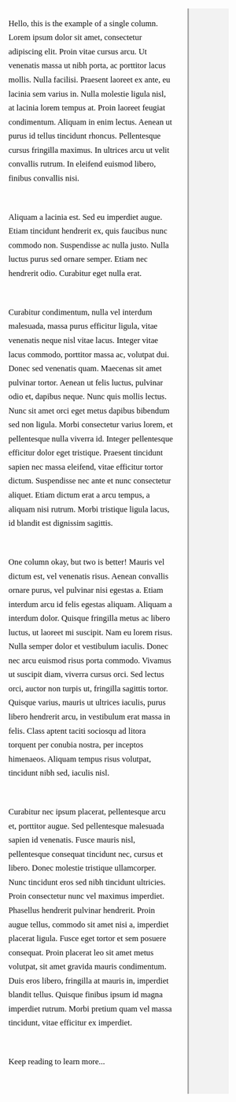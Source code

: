 <html lang="en">
<head>
  <meta charset="UTF-8" />
  <meta name="viewport" content="width=device-width, initial-scale=1.0"/>
  <title>Juncture-Style  Story</title>
  <style>
    body {
      margin: 0;
      font-family: 'Georgia', serif;
      background-color: #fdfdfd;
      color: #111;
    }
    nav {
      background-color: #444;
      color: #fff;
      padding: 1em 2em;
      font-family: sans-serif;
      display: flex;
      gap: 2em;
    }
    .container {
      display: grid;
      grid-template-columns: 4fr 1fr;
      padding: 2em;
      max-width: 1000px;
      margin: auto;
      gap: 2em;
    }
    .narrative p {
      margin-bottom: 3em;
      font-size: 1.2em;
      line-height: 1.7;
    }
    .annotation {
      position: sticky;
      top: 2em;
      background: #f2f2f2;
      padding: 1em;
      border-left: 3px solid #aaa;
      font-size: 0.95em;
      font-style: italic;
    }
    .annotation.hidden {
      visibility: hidden;
      height: 1em;
    }
  </style>
</head>
<body>
  <div class="container">
    <div class="narrative">
      <p data-note="Single. (adj) only one; not one of several.">
        Hello, this is the example of a single column. Lorem ipsum dolor sit amet, consectetur adipiscing elit. Proin vitae cursus arcu. Ut venenatis massa ut nibh porta, ac porttitor lacus mollis. Nulla facilisi. Praesent laoreet ex ante, eu lacinia sem varius in. Nulla molestie ligula nisl, at lacinia lorem tempus at. Proin laoreet feugiat condimentum. Aliquam in enim lectus. Aenean ut purus id tellus tincidunt rhoncus. Pellentesque cursus fringilla maximus. In ultrices arcu ut velit convallis rutrum. In eleifend euismod libero, finibus convallis nisi.

Aliquam a lacinia est. Sed eu imperdiet augue. Etiam tincidunt hendrerit ex, quis faucibus nunc commodo non. Suspendisse ac nulla justo. Nulla luctus purus sed ornare semper. Etiam nec hendrerit odio. Curabitur eget nulla erat.

Curabitur condimentum, nulla vel interdum malesuada, massa purus efficitur ligula, vitae venenatis neque nisl vitae lacus. Integer vitae lacus commodo, porttitor massa ac, volutpat dui. Donec sed venenatis quam. Maecenas sit amet pulvinar tortor. Aenean ut felis luctus, pulvinar odio et, dapibus neque. Nunc quis mollis lectus. Nunc sit amet orci eget metus dapibus bibendum sed non ligula. Morbi consectetur varius lorem, et pellentesque nulla viverra id. Integer pellentesque efficitur dolor eget tristique. Praesent tincidunt sapien nec massa eleifend, vitae efficitur tortor dictum. Suspendisse nec ante et nunc consectetur aliquet. Etiam dictum erat a arcu tempus, a aliquam nisi rutrum. Morbi tristique ligula lacus, id blandit est dignissim sagittis.
      </p>
      <p data-note="Two. (number) equivalent to the sum of one and one; one less than three; 2.">
        One column okay, but two is better! Mauris vel dictum est, vel venenatis risus. Aenean convallis ornare purus, vel pulvinar nisi egestas a. Etiam interdum arcu id felis egestas aliquam. Aliquam a interdum dolor. Quisque fringilla metus ac libero luctus, ut laoreet mi suscipit. Nam eu lorem risus. Nulla semper dolor et vestibulum iaculis. Donec nec arcu euismod risus porta commodo. Vivamus ut suscipit diam, viverra cursus orci. Sed lectus orci, auctor non turpis ut, fringilla sagittis tortor. Quisque varius, mauris ut ultrices iaculis, purus libero hendrerit arcu, in vestibulum erat massa in felis. Class aptent taciti sociosqu ad litora torquent per conubia nostra, per inceptos himenaeos. Aliquam tempus risus volutpat, tincidunt nibh sed, iaculis nisl.

Curabitur nec ipsum placerat, pellentesque arcu et, porttitor augue. Sed pellentesque malesuada sapien id venenatis. Fusce mauris nisl, pellentesque consequat tincidunt nec, cursus et libero. Donec molestie tristique ullamcorper. Nunc tincidunt eros sed nibh tincidunt ultricies. Proin consectetur nunc vel maximus imperdiet. Phasellus hendrerit pulvinar hendrerit. Proin augue tellus, commodo sit amet nisi a, imperdiet placerat ligula. Fusce eget tortor et sem posuere consequat. Proin placerat leo sit amet metus volutpat, sit amet gravida mauris condimentum. Duis eros libero, fringilla at mauris in, imperdiet blandit tellus. Quisque finibus ipsum id magna imperdiet rutrum. Morbi pretium quam vel massa tincidunt, vitae efficitur ex imperdiet.
      </p>
      <p data-note="">
        Keep reading to learn more...
      </p>
    </div>
    <div class="annotation" id="annotation-box"></div>
  </div>

  <script>
    const annotationBox = document.getElementById("annotation-box");
    const paragraphs = document.querySelectorAll(".narrative p");

    function updateAnnotation() {
      let found = false;
      for (let i = 0; i < paragraphs.length; i++) {
        const rect = paragraphs[i].getBoundingClientRect();
        if (rect.top >= 0 && rect.top < window.innerHeight / 2) {
          const note = paragraphs[i].dataset.note;
          if (note) {
            annotationBox.textContent = note;
            annotationBox.classList.remove("hidden");
          } else {
            annotationBox.textContent = "";
            annotationBox.classList.add("hidden");
          }
          found = true;
          break;
        }
      }
      if (!found) {
        annotationBox.textContent = "";
        annotationBox.classList.add("hidden");
      }
    }

    window.addEventListener("scroll", updateAnnotation);
    window.addEventListener("load", updateAnnotation);
  </script>
</body>
</html>
